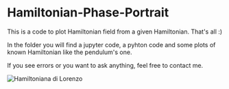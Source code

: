 # Hamiltonian-Phase-Portrait

This is a code to plot Hamiltonian field from a given Hamiltonian.
That's all :)

In the folder you will find a jupyter code, a pyhton code and some plots of known Hamiltonian like the pendulum's one.

If you see errors or you want to ask anything, feel free to contact me.



![Hamiltoniana di Lorenzo](https://github.com/Kiize/Hamiltonian-Phase-Portrait/assets/82241670/d0273cc1-a5f3-43f9-baec-a00629bc4214)

